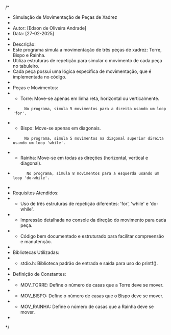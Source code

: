 /*
 * Simulação de Movimentação de Peças de Xadrez
 *
 * Autor: [Edson de Oliveira Andrade]
 * Data: [27-02-2025]
 *
 * Descrição:
 * Este programa simula a movimentação de três peças de xadrez: Torre, Bispo e Rainha.
 * Utiliza estruturas de repetição para simular o movimento de cada peça no tabuleiro.
 * Cada peça possui uma lógica específica de movimentação, que é implementada no código.
 *
 * Peças e Movimentos:
 * - Torre: Move-se apenas em linha reta, horizontal ou verticalmente. 
 *          No programa, simula 5 movimentos para a direita usando um loop 'for'.
 * - Bispo: Move-se apenas em diagonais.
 *          No programa, simula 5 movimentos na diagonal superior direita usando um loop 'while'.
 * - Rainha: Move-se em todas as direções (horizontal, vertical e diagonal).
 *           No programa, simula 8 movimentos para a esquerda usando um loop 'do-while'.
 *
 * Requisitos Atendidos:
 * - Uso de três estruturas de repetição diferentes: 'for', 'while' e 'do-while'.
 * - Impressão detalhada no console da direção do movimento para cada peça.
 * - Código bem documentado e estruturado para facilitar compreensão e manutenção.
 *
 * Bibliotecas Utilizadas:
 * - stdio.h: Biblioteca padrão de entrada e saída para uso do printf().
 *
 * Definição de Constantes:
 * - MOV_TORRE: Define o número de casas que a Torre deve se mover.
 * - MOV_BISPO: Define o número de casas que o Bispo deve se mover.
 * - MOV_RAINHA: Define o número de casas que a Rainha deve se mover.
 *
 */
